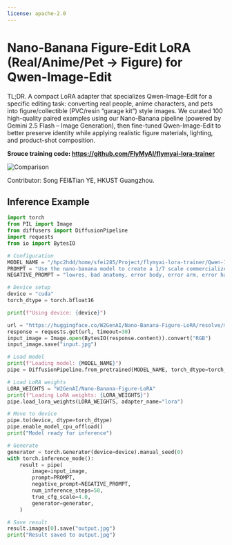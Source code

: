 ```yaml
---
license: apache-2.0
---
```


<!-- # Nano-Banana-Figure-LoRA Qwen-Image-Edit Model
This repository provides a LoRA adapters for the Qwen-Image-Edit Model, enabling a high-quality figure image generation.
This LoRAs are trained on manually collected high-quality paired data generated by Nano-Banana. 
 -->

# Nano-Banana Figure-Edit LoRA (Real/Anime/Pet → Figure) for Qwen-Image-Edit

TL;DR. A compact LoRA adapter that specializes Qwen-Image-Edit for a specific editing task: converting real people, anime characters, and pets into figure/collectible (PVC/resin “garage kit”) style images. We curated 100 high-quality paired examples using our Nano-Banana pipeline (powered by Gemini 2.5 Flash – Image Generation), then fine-tuned Qwen-Image-Edit to better preserve identity while applying realistic figure materials, lighting, and product-shot composition.

**Srouce training code: https://github.com/FlyMyAI/flymyai-lora-trainer**


![Comparison](./comparison.png)

Contributor: Song FEI&Tian YE, HKUST Guangzhou.

## Inference Example
```python
import torch
from PIL import Image
from diffusers import DiffusionPipeline
import requests
from io import BytesIO

# Configuration
MODEL_NAME = "/hpc2hdd/home/sfei285/Project/flymyai-lora-trainer/Qwen-Image-Edit"  # Replace with your model
PROMPT = "Use the nano-banana model to create a 1/7 scale commercialized figure of thecharacter in the illustration, in a realistic style and environment. Place the figure on a computer desk, using a circular transparent acrylic base without any text.On the computer screen, display the ZBrush modeling process of the figure. Next to the computer screen, place a BANDAI-style toy packaging box printed with the original artwork."
NEGATIVE_PROMPT = "lowres, bad anatomy, error body, error arm, error hand, error fingers, error leg, error foot, missing fingers, extra digit, fewer digits, cropped, worst quality, low quality, jpeg artifacts, ugly, duplicate, morbid, mutilated, out of frame, worst quality, low quality, normal quality, jpeg artifacts, signature, watermark, username, blurry"

# Device setup
device = "cuda"
torch_dtype = torch.bfloat16

print(f"Using device: {device}")

url = "https://huggingface.co/W2GenAI/Nano-Banana-Figure-LoRA/resolve/main/example.jpg"
response = requests.get(url, timeout=30)
input_image = Image.open(BytesIO(response.content)).convert("RGB")
input_image.save("input.jpg")

# Load model
print(f"Loading model: {MODEL_NAME}")
pipe = DiffusionPipeline.from_pretrained(MODEL_NAME, torch_dtype=torch_dtype)

# Load LoRA weights
LORA_WEIGHTS = "W2GenAI/Nano-Banana-Figure-LoRA"
print(f"Loading LoRA weights: {LORA_WEIGHTS}")
pipe.load_lora_weights(LORA_WEIGHTS, adapter_name="lora")

# Move to device
pipe.to(device, dtype=torch_dtype)
pipe.enable_model_cpu_offload()
print("Model ready for inference")

# Generate
generator = torch.Generator(device=device).manual_seed(0)
with torch.inference_mode():
    result = pipe(
        image=input_image,
        prompt=PROMPT,
        negative_prompt=NEGATIVE_PROMPT,
        num_inference_steps=50,
        true_cfg_scale=4.0,
        generator=generator,
    )

# Save result
result.images[0].save("output.jpg")
print("Result saved to output.jpg")
```

